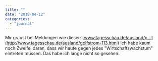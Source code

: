 ```yaml
---
title: ""
date: "2018-04-12"
categories: 
  - "journal"
---
```


Mir graust bei Meldungen wie dieser: [www.tagesschau.de/ausland/g...](http://www.tagesschau.de/ausland/golfstrom-113.html) Ich habe kaum noch Zweifel daran, dass wir heute gegen jedes "Wirtschaftswachstum" eintreten müssen. Das habe ich lange nicht so gesehen.
